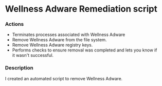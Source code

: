 # Wellness Adware Remediation script

### Actions
- Terminates processes associated with Wellness Adware
- Remove Wellness Adware from the file system.
- Remove Wellness Adware registry keys.
- Performs checks to ensure removal was completed and lets you know if it wasn't successful.

### Description

I created an automated script to remove Wellness Adware.
